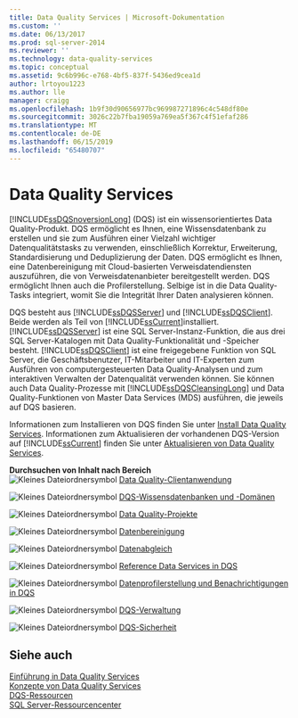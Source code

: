 ```yaml
---
title: Data Quality Services | Microsoft-Dokumentation
ms.custom: ''
ms.date: 06/13/2017
ms.prod: sql-server-2014
ms.reviewer: ''
ms.technology: data-quality-services
ms.topic: conceptual
ms.assetid: 9c6b996c-e768-4bf5-837f-5436ed9cea1d
author: lrtoyou1223
ms.author: lle
manager: craigg
ms.openlocfilehash: 1b9f30d90656977bc969987271896c4c548df80e
ms.sourcegitcommit: 3026c22b7fba19059a769ea5f367c4f51efaf286
ms.translationtype: MT
ms.contentlocale: de-DE
ms.lasthandoff: 06/15/2019
ms.locfileid: "65480707"
---
```

# <a name="data-quality-services"></a>Data Quality Services
  [!INCLUDE[ssDQSnoversionLong](../includes/ssdqsnoversionlong-md.md)] (DQS) ist ein wissensorientiertes Data Quality-Produkt. DQS ermöglicht es Ihnen, eine Wissensdatenbank zu erstellen und sie zum Ausführen einer Vielzahl wichtiger Datenqualitätstasks zu verwenden, einschließlich Korrektur, Erweiterung, Standardisierung und Deduplizierung der Daten. DQS ermöglicht es Ihnen, eine Datenbereinigung mit Cloud-basierten Verweisdatendiensten auszuführen, die von Verweisdatenanbieter bereitgestellt werden. DQS ermöglicht Ihnen auch die Profilerstellung. Selbige ist in die Data Quality-Tasks integriert, womit Sie die Integrität Ihrer Daten analysieren können.  
  
 DQS besteht aus [!INCLUDE[ssDQSServer](../includes/ssdqsserver-md.md)] und [!INCLUDE[ssDQSClient](../includes/ssdqsclient-md.md)]. Beide werden als Teil von [!INCLUDE[ssCurrent](../includes/sscurrent-md.md)]installiert. [!INCLUDE[ssDQSServer](../includes/ssdqsserver-md.md)] ist eine SQL Server-Instanz-Funktion, die aus drei SQL Server-Katalogen mit Data Quality-Funktionalität und -Speicher besteht. [!INCLUDE[ssDQSClient](../includes/ssdqsclient-md.md)] ist eine freigegebene Funktion von SQL Server, die Geschäftsbenutzer, IT-Mitarbeiter und IT-Experten zum Ausführen von computergesteuerten Data Quality-Analysen und zum interaktiven Verwalten der Datenqualität verwenden können. Sie können auch Data Quality-Prozesse mit [!INCLUDE[ssDQSCleansingLong](../includes/ssdqscleansinglong-md.md)] und Data Quality-Funktionen von Master Data Services (MDS) ausführen, die jeweils auf DQS basieren.  
  
 Informationen zum Installieren von DQS finden Sie unter [Install Data Quality Services](install-windows/install-data-quality-services.md). Informationen zum Aktualisieren der vorhandenen DQS-Version auf [!INCLUDE[ssCurrent](../includes/sscurrent-md.md)] finden Sie unter [Aktualisieren von Data Quality Services](../database-engine/install-windows/upgrade-data-quality-services.md).  
  
 **Durchsuchen von Inhalt nach Bereich**  
 ![Kleines Dateiordnersymbol](../../2014/integration-services/media/filefolder-small.gif "Small File Folder Icon") [Data Quality-Clientanwendung](../../2014/data-quality-services/data-quality-client-application.md)  
  
 ![Kleines Dateiordnersymbol](../../2014/integration-services/media/filefolder-small.gif "Small File Folder Icon") [DQS-Wissensdatenbanken und -Domänen](../../2014/data-quality-services/dqs-knowledge-bases-and-domains.md)  
  
 ![Kleines Dateiordnersymbol](../../2014/integration-services/media/filefolder-small.gif "Small File Folder Icon") [Data Quality-Projekte](../../2014/data-quality-services/data-quality-projects-dqs.md)  
  
 ![Kleines Dateiordnersymbol](../../2014/integration-services/media/filefolder-small.gif "Small File Folder Icon") [Datenbereinigung](../../2014/data-quality-services/data-cleansing.md)  
  
 ![Kleines Dateiordnersymbol](../../2014/integration-services/media/filefolder-small.gif "Small File Folder Icon") [Datenabgleich](../../2014/data-quality-services/data-matching.md)  
  
 ![Kleines Dateiordnersymbol](../../2014/integration-services/media/filefolder-small.gif "Small File Folder Icon") [Reference Data Services in DQS](../../2014/data-quality-services/reference-data-services-in-dqs.md)  
  
 ![Kleines Dateiordnersymbol](../../2014/integration-services/media/filefolder-small.gif "Small File Folder Icon") [Datenprofilerstellung und Benachrichtigungen in DQS](../../2014/data-quality-services/data-profiling-and-notifications-in-dqs.md)  
  
 ![Kleines Dateiordnersymbol](../../2014/integration-services/media/filefolder-small.gif "Small File Folder Icon") [DQS-Verwaltung](../../2014/data-quality-services/dqs-administration.md)  
  
 ![Kleines Dateiordnersymbol](../../2014/integration-services/media/filefolder-small.gif "Small File Folder Icon") [DQS-Sicherheit](../../2014/data-quality-services/dqs-security.md)  
  
## <a name="see-also"></a>Siehe auch  
 [Einführung in Data Quality Services](../../2014/data-quality-services/introduction-to-data-quality-services.md)   
 [Konzepte von Data Quality Services](../../2014/data-quality-services/data-quality-services-concepts.md)   
 [DQS-Ressourcen](https://technet.microsoft.com/sqlserver/hh780961)   
 [SQL Server-Ressourcencenter](https://go.microsoft.com/fwlink/?linkID=219676)  
  
  
